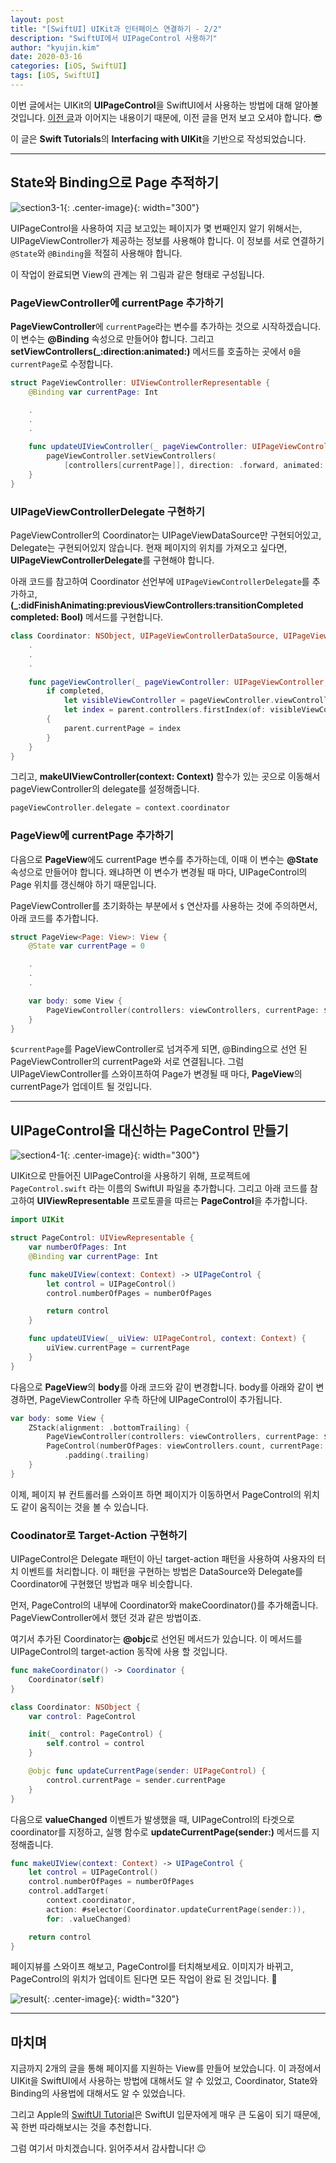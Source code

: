 ```yaml
---
layout: post
title: "[SwiftUI] UIKit과 인터페이스 연결하기 - 2/2"
description: "SwiftUI에서 UIPageControl 사용하기"
author: "kyujin.kim"
date: 2020-03-16
categories: [iOS, SwiftUI]
tags: [iOS, SwiftUI]
---
```


이번 글에서는 UIKit의 **UIPageControl**을 SwiftUI에서 사용하는 방법에 대해 알아볼 것입니다. [이전 글](/2020-03-12-Interfacing-with-UIKit-1/)과 이어지는 내용이기 때문에, 이전 글을 먼저 보고 오셔야 합니다. 😎

이 글은 **Swift Tutorials**의 **Interfacing with UIKit**을 기반으로 작성되었습니다.

---

## State와 Binding으로 Page 추적하기
![section3-1](/assets/images/swift-tutorials/interfacing-with-uikit/section3-1.png){: .center-image}{: width="300"}

UIPageControl을 사용하여 지금 보고있는 페이지가 몇 번째인지 알기 위해서는, UIPageViewController가 제공하는 정보를 사용해야 합니다. 이 정보를 서로 연결하기 `@State`와 `@Binding`을 적절히 사용해야 합니다.

이 작업이 완료되면 View의 관계는 위 그림과 같은 형태로 구성됩니다.

### PageViewController에 currentPage 추가하기
**PageViewController**에 `currentPage`라는 변수를 추가하는 것으로 시작하겠습니다. 이 변수는 **@Binding** 속성으로 만들어야 합니다. 그리고 **setViewControllers(_:direction:animated:)** 메서드를 호출하는 곳에서 `0`을 `currentPage`로 수정합니다.

```swift
struct PageViewController: UIViewControllerRepresentable {
    @Binding var currentPage: Int

    .
    .
    .

    func updateUIViewController(_ pageViewController: UIPageViewController, context: Context) {
        pageViewController.setViewControllers(
            [controllers[currentPage]], direction: .forward, animated: true)
    }
}
```

### UIPageViewControllerDelegate 구현하기
PageViewController의 Coordinator는 UIPageViewDataSource만 구현되어있고, Delegate는 구현되어있지 않습니다. 현재 페이지의 위치를 가져오고 싶다면, **UIPageViewControllerDelegate**를 구현해야 합니다.

아래 코드를 참고하여 Coordinator 선언부에 `UIPageViewControllerDelegate`를 추가하고, **(_:didFinishAnimating:previousViewControllers:transitionCompleted completed: Bool)** 메서드를 구현합니다.

```swift
class Coordinator: NSObject, UIPageViewControllerDataSource, UIPageViewControllerDelegate {
    .
    .
    .

    func pageViewController(_ pageViewController: UIPageViewController, didFinishAnimating finished: Bool, previousViewControllers: [UIViewController], transitionCompleted completed: Bool) {
        if completed,
            let visibleViewController = pageViewController.viewControllers?.first,
            let index = parent.controllers.firstIndex(of: visibleViewController)
        {
            parent.currentPage = index
        }
    }
}
```

그리고, **makeUIViewController(context: Context)** 함수가 있는 곳으로 이동해서 pageViewController의 delegate를 설정해줍니다.

```swift
pageViewController.delegate = context.coordinator
```

### PageView에 currentPage 추가하기
다음으로 **PageView**에도 currentPage 변수를 추가하는데, 이때 이 변수는 **@State** 속성으로 만들어야 합니다. 왜냐하면 이 변수가 변경될 때 마다, UIPageControl의 Page 위치를 갱신해야 하기 때문입니다.

PageViewController를 초기화하는 부분에서 `$` 연산자를 사용하는 것에 주의하면서, 아래 코드를 추가합니다.

```swift
struct PageView<Page: View>: View {
    @State var currentPage = 0

    .
    .
    .

    var body: some View {
        PageViewController(controllers: viewControllers, currentPage: $currentPage)
    }
}
```

`$currentPage`를 PageViewController로 넘겨주게 되면, @Binding으로 선언 된 PageViewController의 currentPage와 서로 연결됩니다. 그럼 UIPageViewController를 스와이프하여 Page가 변경될 때 마다, **PageView**의 currentPage가 업데이트 될 것입니다.

---

## UIPageControl을 대신하는 PageControl 만들기
![section4-1](/assets/images/swift-tutorials/interfacing-with-uikit/section4-1.png){: .center-image}{: width="300"}

UIKit으로 만들어진 UIPageControl을 사용하기 위해, 프로젝트에 `PageControl.swift` 라는 이름의 SwiftUI 파일을 추가합니다. 그리고 아래 코드를 참고하여 **UIViewRepresentable** 프로토콜을 따르는 **PageControl**을 추가합니다.

```swift
import UIKit

struct PageControl: UIViewRepresentable {
    var numberOfPages: Int
    @Binding var currentPage: Int

    func makeUIView(context: Context) -> UIPageControl {
        let control = UIPageControl()
        control.numberOfPages = numberOfPages

        return control
    }

    func updateUIView(_ uiView: UIPageControl, context: Context) {
        uiView.currentPage = currentPage
    }
}
```

다음으로 **PageView**의 **body**를 아래 코드와 같이 변경합니다. body를 아래와 같이 변경하면, PageViewController 우측 하단에 UIPageControl이 추가됩니다.

```swift
var body: some View {
    ZStack(alignment: .bottomTrailing) {
        PageViewController(controllers: viewControllers, currentPage: $currentPage)
        PageControl(numberOfPages: viewControllers.count, currentPage: $currentPage)
            .padding(.trailing)
    }
}
```

이제, 페이지 뷰 컨트롤러를 스와이프 하면 페이지가 이동하면서 PageControl의 위치도 같이 움직이는 것을 볼 수 있습니다.

### Coodinator로 Target-Action 구현하기
UIPageControl은 Delegate 패턴이 아닌 target-action 패턴을 사용하여 사용자의 터치 이벤트를 처리합니다. 이 패턴을 구현하는 방법은 DataSource와 Delegate를 Coordinator에 구현했던 방법과 매우 비슷합니다.

먼저, PageControl의 내부에 Coordinator와 makeCoordinator()를 추가해줍니다. PageViewController에서 했던 것과 같은 방법이죠.

여기서 추가된 Coordinator는 **@objc**로 선언된 메서드가 있습니다. 이 메서드를 UIPageControl의 target-action 동작에 사용 할 것입니다.

```swift
func makeCoordinator() -> Coordinator {
    Coordinator(self)
}

class Coordinator: NSObject {
    var control: PageControl

    init(_ control: PageControl) {
        self.control = control
    }

    @objc func updateCurrentPage(sender: UIPageControl) {
        control.currentPage = sender.currentPage
    }
}
```

다음으로 **valueChanged** 이벤트가 발생했을 때, UIPageControl의 타겟으로 coordinator를 지정하고, 실행 함수로 **updateCurrentPage(sender:)** 메서드를 지정해줍니다.

```swift
func makeUIView(context: Context) -> UIPageControl {
    let control = UIPageControl()
    control.numberOfPages = numberOfPages
    control.addTarget(
        context.coordinator,
        action: #selector(Coordinator.updateCurrentPage(sender:)),
        for: .valueChanged)

    return control
}
```

페이지뷰를 스와이프 해보고, PageControl를 터치해보세요. 이미지가 바뀌고, PageControl의 위치가 업데이트 된다면 모든 작업이 완료 된 것입니다. 🎉

![result](/assets/images/swift-tutorials/interfacing-with-uikit/result.gif){: .center-image}{: width="320"}

---

## 마치며
지금까지 2개의 글을 통해 페이지를 지원하는 View를 만들어 보았습니다. 이 과정에서 UIKit을 SwiftUI에서 사용하는 방법에 대해서도 알 수 있었고, Coordinator, State와 Binding의 사용법에 대해서도 알 수 있었습니다.

그리고 Apple의 [SwiftUI Tutorial](https://developer.apple.com/tutorials/swiftui)은 SwiftUI 입문자에게 매우 큰 도움이 되기 때문에, 꼭 한번 따라해보시는 것을 추천합니다.

그럼 여기서 마치겠습니다.
읽어주셔서 감사합니다! 😉